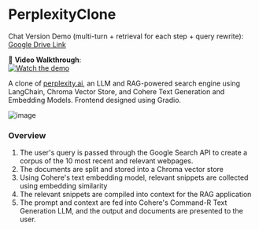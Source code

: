 # PerplexityClone

Chat Version Demo (multi-turn + retrieval for each step + query rewrite): [Google Drive Link](https://drive.google.com/file/d/1LCS4RdyI46WhfJabGGkIrgFJFWZq7cDK/view)

🎥 **Video Walkthrough**:  
[![Watch the demo](https://img.youtube.com/vi/7lQMV2ps50E/0.jpg)](https://www.youtube.com/watch?v=7lQMV2ps50E)

A clone of [perplexity.ai](perplexity.ai), an LLM and RAG-powered search engine using LangChain, Chroma Vector Store, and Cohere Text Generation and Embedding Models. Frontend designed using Gradio.

![image](https://github.com/YashSax/PerplexityClone/assets/46911428/014076e5-fa74-4821-b0b0-2298b3a89205)

### Overview

1) The user's query is passed through the Google Search API to create a corpus of the 10 most recent and relevant webpages.  
2) The documents are split and stored into a Chroma vector store  
3) Using Cohere's text embedding model, relevant snippets are collected using embedding similarity  
4) The relevant snippets are compiled into context for the RAG application  
5) The prompt and context are fed into Cohere's Command-R Text Generation LLM, and the output and documents are presented to the user.
